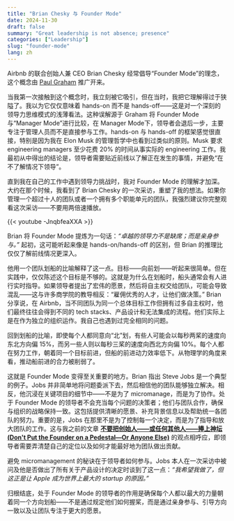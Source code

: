 ```yaml
---
title: "Brian Chesky 与 Founder Mode"
date: 2024-11-30
draft: false
summary: "Great leadership is not absence; presence"
categories: ["Leadership"]
slug: "founder-mode"
lang: zh
---
```


Airbnb 的联合创始人兼 CEO Brian Chesky 经常倡导“Founder Mode”的理念，这个概念由 [Paul Graham](https://paulgraham.com/foundermode.html) 推广开来。

当我第一次接触到这个概念时，我立刻被它吸引，但在当时，我把它理解得过于狭隘了。我以为它仅仅意味着 hands-on 而不是 hands-off——这是对一个深刻的领导力思维模式的浅薄看法。这种误解源于 Graham 将 Founder Mode 与“Manager Mode”进行比较，在 Manager Mode下，领导者会退后一步，主要专注于管理人员而不是直接参与工作。hands-on 与 hands-off 的框架感觉很直接，特别是因为我在 Elon Musk 的管理哲学中也看到过类似的原则。Musk 要求 engineering managers 至少花费 20% 的时间从事实际的 engineering 工作。我最初从中得出的结论是，领导者需要贴近前线以了解正在发生的事情，并避免“在不了解情况下领导”。

直到我在自己的工作中遇到领导力挑战时，我对 Founder Mode 的理解才加深。大约在那个时候，我看到了 Brian Chesky 的一次采访，重塑了我的想法。如果你管理一个超过十人的团队或者一个拥有多个职能单元的团队，我强烈建议你完整观看这次采访——不要用两倍速播放。

{{< youtube -JnqbfeaXXA >}}

Brian 将 Founder Mode 提炼为一句话：*“卓越的领导力不是缺席；而是亲身参与。”* 起初，这可能听起来像是 hands-on/hands-off 的区别，但 Brian 的推理比仅仅了解前线情况更深入。

他用一个团队划船的比喻解释了这一点。目标——向前划——听起来很简单。但在实践中，仅仅陈述这个目标是不够的。这就是为什么在划船时，船头通常会有人进行实时指导。如果领导者提出了宏伟的愿景，然后将自主权交给团队，可能会导致混乱——这与许多商学院的教导相反：“雇佣优秀的人才，让他们做决策。” Brian 分享说，在 Airbnb，当不同团队为同一个总体目标工作但拥有过多自主权时，他们最终往往会得到不同的 tech stacks、产品设计和无法集成的流程。他们实际上是在作为独立的组织运作。我自己也遇到过完全相同的问题。

回到划船的比喻，即使每个人都同意向“北”划，有些人可能会以每秒两桨的速度向东北方向偏 15%，而另一些人则以每秒三桨的速度向西北方向偏 10%。每个人都在努力工作，朝着同一个目标前进，但船的前进动力效率低下。从物理学的角度来看，推动船前进的合力被削弱了。

这就是 Founder Mode 变得至关重要的地方。Brian 指出 Steve Jobs 是一个典型的例子。Jobs 并非简单地将问题委派下去，然后相信他的团队能够独立解决。相反，他沉浸在关键项目的细节中——不是为了 micromanage，而是为了协作。处于 Founder Mode 的领导者不会充当每个问题的决策者；他们与团队合作，确保与组织的战略保持一致。这包括提供清晰的愿景、补充背景信息以及帮助统一各团队的努力。重要的是，Jobs 在那里不是为了控制每一个决定，而是为了指导和放大团队的工作。这与我之前的文章 [**不要把创始人——或任何其他人——捧上神坛 (Don't Put the Founder on a Pedestal—Or Anyone Else)**](https://www.hancezhang.blog/zh/posts/no-pedestals/) 的观点相呼应，即领导者需要弄清楚自己的定位以及如何才能最好地为团队做出贡献。

避免 micromanagement 的秘诀在于领导者如何参与。Jobs 本人在一次采访中被问及他是否做出了所有关于产品设计的决定时谈到了这一点：*“我希望我做了，但这正是让 Apple 成为世界上最大的 startup 的原因。”*

归根结底，处于 Founder Mode 的领导者的作用是确保每个人都以最大的力量朝着同一个方向划船——不是通过规定他们如何握桨，而是通过亲身参与、引导方向一致以及让团队专注于更大的愿景。<!-- TODO: REPLACE THIS WITH CHINESE TRANSLATION --> 